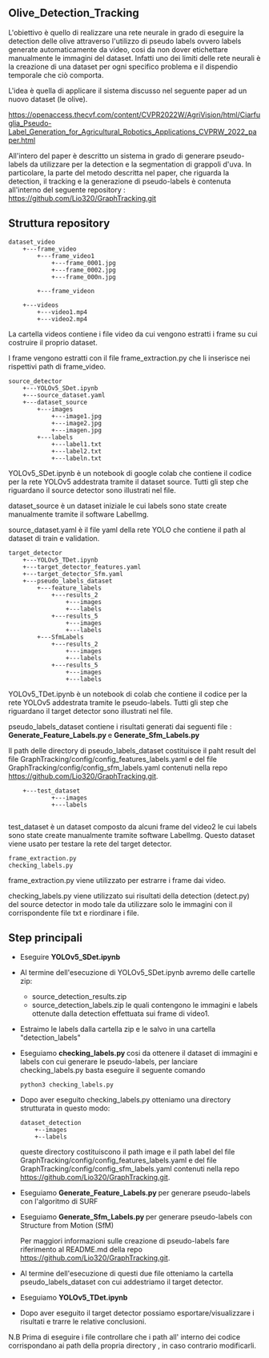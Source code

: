 ## <strong> Olive_Detection_Tracking </strong>

L'obiettivo è quello di realizzare una rete neurale in grado di eseguire la detection delle olive attraverso l'utilizzo di pseudo labels ovvero labels generate automaticamente da video, cosi da non dover etichettare manualmente le immagini del dataset.
Infatti uno dei limiti delle rete neurali è la creazione di una dataset per ogni specifico problema e il dispendio temporale che ciò comporta.

L'idea è quella di applicare il sistema discusso nel seguente paper ad un nuovo dataset (le olive).

https://openaccess.thecvf.com/content/CVPR2022W/AgriVision/html/Ciarfuglia_Pseudo-Label_Generation_for_Agricultural_Robotics_Applications_CVPRW_2022_paper.html 

All'intero del paper è descritto un sistema in grado di generare pseudo-labels da utilizzare per la detection e la segmentation di grappoli d'uva.
In particolare, la parte del metodo descritta nel paper, che riguarda la detection, il tracking e la generazione di pseudo-labels è contenuta all'interno del seguente repository :
https://github.com/Lio320/GraphTracking.git

## <strong> Struttura repository </strong>

```
dataset_video
    +---frame_video
        +---frame_video1
            +---frame_0001.jpg
            +---frame_0002.jpg
            +---frame_000n.jpg

        +---frame_videon
        
    +---videos
        +---video1.mp4
        +---video2.mp4
```

La cartella videos contiene i file video da cui vengono estratti i frame su cui costruire il proprio dataset.

I frame vengono estratti con il file frame_extraction.py che li inserisce nei rispettivi path di frame_video.

```
source_detector
    +---YOLOv5_SDet.ipynb
    +---source_dataset.yaml
    +---dataset_source
        +---images
            +---image1.jpg
            +---image2.jpg
            +---imagen.jpg
        +---labels
            +---label1.txt
            +---label2.txt
            +---labeln.txt
```

YOLOv5_SDet.ipynb è un notebook di google colab che contiene il codice per la rete YOLOv5 addestrata tramite il dataset source.
Tutti gli step che riguardano il source detector sono illustrati nel file.

dataset_source è un dataset iniziale le cui labels sono state create manualmente tramite il software LabelImg.

source_dataset.yaml è il file yaml della rete YOLO che contiene il path al dataset di train e validation.

```
target_detector
    +---YOLOv5_TDet.ipynb
    +---target_detector_features.yaml
    +---target_detector_Sfm.yaml
    +---pseudo_labels_dataset
        +---feature_labels
            +---results_2
                +---images
                +---labels
            +---results_5
                +---images
                +---labels
        +---SfmLabels
            +---results_2
                +---images
                +---labels
            +---results_5
                +---images
                +---labels

```

YOLOv5_TDet.ipynb è un notebook di colab che contiene il codice per la rete YOLOv5 addestrata tramite le pseudo-labels.
Tutti gli step che riguardano il target detector sono illustrati nel file.

pseudo_labels_dataset contiene i risultati generati dai seguenti file : <strong> Generate_Feature_Labels.py </strong> e <strong> Generate_Sfm_Labels.py </strong>

Il path delle directory di pseudo_labels_dataset costituisce il paht result del file GraphTracking/config/config_features_labels.yaml e del file GraphTracking/config/config_sfm_labels.yaml contenuti nella repo https://github.com/Lio320/GraphTracking.git.

```
    +---test_dataset
            +---images
            +---labels
            
```
test_dataset è un dataset composto da alcuni frame del video2 le cui labels sono state create manualmente tramite software LabelImg.
Questo dataset viene usato per testare la rete del target detector.

```
frame_extraction.py
checking_labels.py
```

frame_extraction.py viene utilizzato per estrarre i frame dai video.

checking_labels.py viene utilizzato sui risultati della detection (detect.py) del source detector in modo tale da utilizzare solo le immagini con il corrispondente file txt e riordinare i file.

## <strong> Step principali </strong>

* Eseguire <strong> YOLOv5_SDet.ipynb </strong> 

* Al termine dell'esecuzione di YOLOv5_SDet.ipynb avremo delle cartelle zip:
    * source_detection_results.zip
    * source_detection_labels.zip
  le quali contengono le immagini e labels ottenute dalla detection effettuata sui frame di video1.

* Estraimo le labels dalla cartella zip e le salvo in una cartella "detection_labels"
* Eseguiamo <strong> checking_labels.py </strong> cosi da ottenere il dataset di immagini e labels con cui generare le pseudo-labels, per lanciare checking_labels.py basta eseguire il seguente comando

    ```
    python3 checking_labels.py
    ```
* Dopo aver eseguito checking_labels.py otteniamo una directory strutturata in questo modo:

    ```
    dataset_detection
        +--images
        +--labels
    ```
  queste directory costituiscono il path image e il path label del file GraphTracking/config/config_features_labels.yaml e del file GraphTracking/config/config_sfm_labels.yaml contenuti nella repo https://github.com/Lio320/GraphTracking.git.

* Eseguiamo <strong> Generate_Feature_Labels.py </strong> per generare pseudo-labels con l'algoritmo di SURF
* Eseguiamo <strong> Generate_Sfm_Labels.py </strong> per generare pseudo-labels con Structure from Motion (SfM)
 
    Per maggiori informazioni sulle creazione di pseudo-labels fare riferimento al README.md della repo https://github.com/Lio320/GraphTracking.git.

* Al termine dell'esecuzione di questi due file otteniamo la cartella pseudo_labels_dataset con cui addestriamo il target detector.
* Eseguiamo <strong> YOLOv5_TDet.ipynb </strong>
* Dopo aver eseguito il target detector possiamo esportare/visualizzare i risultati e trarre le relative conclusioni. 




N.B Prima di eseguire i file controllare che i path all' interno dei codice corrispondano ai path della propria directory , in caso contrario modificarli.






